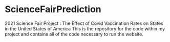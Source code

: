 # ScienceFairPrediction
2021 Science Fair Project : The Effect of Covid Vaccination Rates on States in the United States of America
This is the repository for the code within my project and contains all of the code necessary to run the website.
